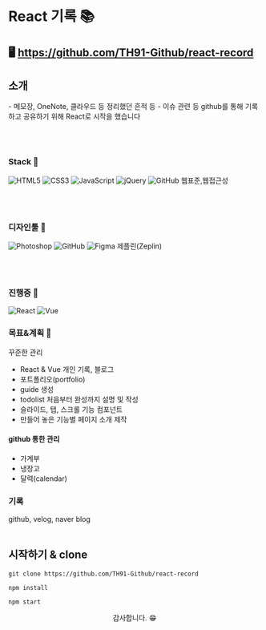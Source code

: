 # React 기록 📚

## 🖥️ https://github.com/TH91-Github/react-record

## 소개
<p>
- 메모장, OneNote, 클라우드 등 정리했던 흔적 등
- 이슈 관련 등
github를 통해 기록하고 공유하기 위해 React로 시작을 했습니다

</p>
<br><br>

### Stack 📕
<span><img src="https://img.shields.io/badge/HTML5-E34F26?style=for-the-badge&logo=HTML5&logoColor=white" alt="HTML5" /></span>
<span><img src="https://img.shields.io/badge/CSS3-1572B6?style=for-the-badge&logo=CSS3&logoColor=white" alt="CSS3" /></span>
<span><img src="https://img.shields.io/badge/JavaScript-f7DF1E?style=for-the-badge&logo=JavaScript&logoColor=white" alt="JavaScript" /></span>
<span><img src="https://img.shields.io/badge/jQuery-0769AD?style=for-the-badge&logo=jQuery&logoColor=white" alt="jQuery" /></span>
<span><img src="https://img.shields.io/badge/GitHub-181717?style=for-the-badge&logo=GitHub&logoColor=white" alt="GitHub" /></span>
<span>웹표준,웹접근성</span>

<br><br>
### 디자인툴 📘
<span><img src="https://img.shields.io/badge/Adobe Photoshop-31A8FF?style=for-the-badge&logo=Adobe Photoshop&logoColor=white" alt="Photoshop" /></span>
<span><img src="https://img.shields.io/badge/GitHub-181717?style=for-the-badge&logo=GitHub&logoColor=white" alt="GitHub" /></span>
<span><img src="https://img.shields.io/badge/Figma-F24E1E?style=for-the-badge&logo=Figma&logoColor=white" alt="Figma" /></span>
<span>제플린(Zeplin)</span>

<br><br>
### 진행중 📖
<span><img src="https://img.shields.io/badge/React-61DAFB?style=for-the-badge&logo=React&logoColor=white" alt="React" /></span>
<span><img src="https://img.shields.io/badge/Vue-4FC08D?style=for-the-badge&logo=Vue&logoColor=white" alt="Vue" /></span>

### 목표&계획 🚩
꾸준한 관리
- React & Vue 개인 기록, 블로그
- 포트폴리오(portfolio)
- guide 생성
- todolist 처음부터 완성까지 설명 및 작성
- 슬라이드, 탭, 스크롤 기능 컴포넌트
- 만들어 놓은 기능별 페이지 소개 제작

#### github 통한 관리
- 가계부
- 냉장고
- 달력(calendar)


### 기록
github, velog, naver blog<br>
[<img src="https://img.shields.io/badge/GitHub-181717?style=for-the-badge&logo=GitHub&logoColor=white" alt="" />](https://github.com/TH91-Github)
[<img src="https://img.shields.io/badge/Velog-20C997?style=for-the-badge&logo=Velog&logoColor=white" alt="" />](https://velog.io/@th_velog)
[<img src="https://img.shields.io/badge/Naver-03C75A?style=for-the-badge&logo=Naver&logoColor=white" alt="" />](https://blog.naver.com/k__taehoon__)

## 시작하기 & clone 

```shell
git clone https://github.com/TH91-Github/react-record
```

```shell
npm install
```

```shell
npm start
```

<p align="center">감사합니다. 😁</P>
